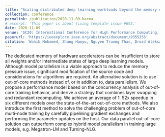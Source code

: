 ```yaml
---
title: "Scaling distributed deep learning workloads beyond the memory capacity with KARMA"
collection: conference
permalink: /publication/2020-11-09-karma
# excerpt: 'This paper is about fixing template issue #693.'
date: 2020-11-09
venue: 'SC20: International Conference for High Performance Computing, Networking, Storage and Analysis'
paperurl: 'https://ieeexplore.ieee.org/abstract/document/9355256'
citation: 'Wahib Mohamed, Zhang Haoyu, Nguyen Truong Thao, Drozd Aleksandr, Domke Jens, Zhang Lingqi, Takano Ryousei and Matsuoka Satoshi, "Scaling Distributed Deep Learning Workloads beyond the Memory Capacity with KARMA," SC20: International Conference for High Performance Computing, Networking, Storage and Analysis, Atlanta, GA, USA, 2020, pp. 1-15, doi: 10.1109/SC41405.2020.00023.'
---
```


The dedicated memory of hardware accelerators can be insufficient to store all weights and/or intermediate states of large deep learning models. Although model parallelism is a viable approach to reduce the memory pressure issue, significant modification of the source code and considerations for algorithms are required. An alternative solution is to use out-of-core methods instead of, or in addition to, data parallelism. We propose a performance model based on the concurrency analysis of out-of-core training behavior, and derive a strategy that combines layer swapping and redundant recomputing. We achieve an average of 1. 52x speedup in six different models over the state-of-the-art out-of-core methods. We also introduce the first method to solve the challenging problem of out-of-core multi-node training by carefully pipelining gradient exchanges and performing the parameter updates on the host. Our data parallel out-of-core solution can outperform complex hybrid model parallelism in training large models, e.g. Megatron-LM and Turning-NLG.